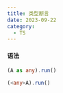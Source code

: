 ```yaml
---
title: 类型断言
date: 2023-09-22
category:
  - TS
---
```


#### 语法

```ts
(A as any).run()
```

```ts
(<any>A).run()
```





